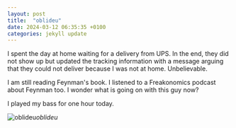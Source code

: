 ```yaml
---
layout: post
title:  "oblideu"
date: 2024-03-12 06:35:35 +0100
categories: jekyll update
---
```


I spent the day at home waiting for a delivery from UPS. In the end, they did not show up but updated the tracking information with a message arguing that they could not deliver because I was not at home. Unbelievable.  

I am still reading Feynman's book. I listened to a Freakonomics podcast about Feynman too. I wonder what is going on with this guy now?  

I played my bass for one hour today.



![oblideu](https://lh3.googleusercontent.com/pw/AP1GczOGZz9j7MbPcumSe5lYf9Nb50SpTts7A_7tpIztY-YcM_vMUvKQ6C86Zz2-T0zbhYFMdcboa1o9LW0AIZC6CXSuEih5iDFbWzSRu_egOMplLOG5K9JI=w2400)*oblideu*&nbsp;



[jekyll-docs]: https://jekyllrb.com/docs/home
[jekyll-gh]:   https://github.com/jekyll/jekyll
[jekyll-talk]: https://talk.jekyllrb.com/
